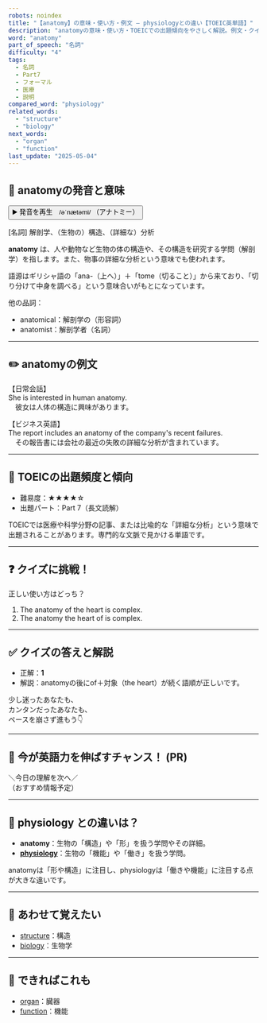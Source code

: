 ```yaml
---
robots: noindex
title: "【anatomy】の意味・使い方・例文 ― physiologyとの違い【TOEIC英単語】"
description: "anatomyの意味・使い方・TOEICでの出題傾向をやさしく解説。例文・クイズ付きでphysiologyとの違いもわかりやすく学べます。"
word: "anatomy"
part_of_speech: "名詞"
difficulty: "4"
tags:
  - 名詞
  - Part7
  - フォーマル
  - 医療
  - 説明
compared_word: "physiology"
related_words:
  - "structure"
  - "biology"
next_words:
  - "organ"
  - "function"
last_update: "2025-05-04"
---
```


## 🔰 anatomyの発音と意味

<button class="play-audio" onclick="playTTS('anatomy')">
  <span class="play-audio-main">
    ▶️ 発音を再生　/əˈnætəmi/
  </span>
  <span class="play-audio-sub">
    （アナトミー）
  </span>
</button>

[名詞] 解剖学、（生物の）構造、（詳細な）分析

**anatomy** は、人や動物など生物の体の構造や、その構造を研究する学問（解剖学）を指します。また、物事の詳細な分析という意味でも使われます。

語源はギリシャ語の「ana-（上へ）」＋「tome（切ること）」から来ており、「切り分けて中身を調べる」という意味合いがもとになっています。

他の品詞：  
- anatomical：解剖学の（形容詞）
- anatomist：解剖学者（名詞）

---

## ✏️ anatomyの例文

【日常会話】  
She is interested in human anatomy.  
　彼女は人体の構造に興味があります。

【ビジネス英語】  
The report includes an anatomy of the company's recent failures.  
　その報告書には会社の最近の失敗の詳細な分析が含まれています。

---

## 🎯 TOEICの出題頻度と傾向

- 難易度：★★★★☆
- 出題パート：Part 7（長文読解）

TOEICでは医療や科学分野の記事、または比喩的な「詳細な分析」という意味で出題されることがあります。専門的な文脈で見かける単語です。

---

## ❓ クイズに挑戦！

正しい使い方はどっち？

1. The anatomy of the heart is complex.  
2. The anatomy the heart of is complex.

---

## ✅ クイズの答えと解説

- 正解：**1**
- 解説：anatomyの後にof＋対象（the heart）が続く語順が正しいです。

少し迷ったあなたも、  
カンタンだったあなたも、  
ペースを崩さず進もう👇️

---

## 🚀 今が英語力を伸ばすチャンス！ (PR)

<div class="info-center">
＼今日の理解を次へ／<br>  
（おすすめ情報予定）
</div>

---

## 🤔  physiology との違いは？

- **anatomy**：生物の「構造」や「形」を扱う学問やその詳細。
- **[physiology](/physiology)**：生物の「機能」や「働き」を扱う学問。

anatomyは「形や構造」に注目し、physiologyは「働きや機能」に注目する点が大きな違いです。

---

## 🧩 あわせて覚えたい

- [structure](/structure)：構造
- [biology](/biology)：生物学

---

## 📖 できればこれも

- [organ](/organ)：臓器
- [function](/function)：機能

<!-- cvid: aid18_bid45 -->
